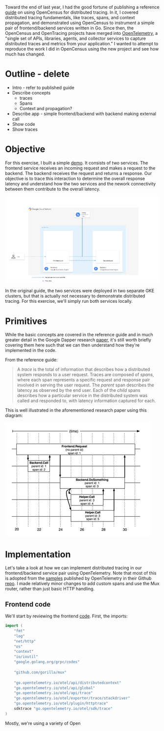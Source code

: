 Toward the end of last year, I had the good fortune of publishing a reference [guide](https://cloud.google.com/solutions/using-distributed-tracing-to-observe-microservice-latency-with-opencensus-and-stackdriver-trace) on using OpenCensus for distributed tracing.  In it, I covered distributed tracing fundamentals, like traces, spans, and context propagation, and demonstrated using OpenCensus to instrument a simple pair of frontend/backend services written in Go.  Since then, the OpenCensus and OpenTracing projects have merged into [OpenTelemetry](https://opentelemetry.io), a "single set of APIs, libraries, agents, and collector services to capture distributed traces and metrics from your application."  I wanted to attempt to reproduce the work I did in OpenCensus using the new project and see how much has changed.

# Outline - delete
* Intro - refer to published guide
* Describe concepts
  * traces
  * Spans
  * Context and propagation?
* Describe app - simple frontend/backend with backend making external call
* Show code
* Show traces

# Objective
For this exercise, I built a simple [demo](https://github.com/yuriatgoogle/stack-doctor/opentelemetry-tracing-demo).  It consists of two services. The frontend service receives an incoming request and makes a request to the backend.  The backend receives the request and returns a response.  Our objective is to trace this interaction to determine the overall response latency and understand how the two services and the nework connectivity between them contribute to the overall latency.

![image](./images/1-architecture.png)

In the original guide, the two services were deployed in two separate GKE clusters, but that is actually not necessary to demonstrate distributed tracing.  For this exercise, we'll simply run both services locally.

# Primitives
While the basic concepts are covered in the reference guide and in much greater detail in the Google Dapper research [paper](https://research.google.com/archive/papers/dapper-2010-1.pdf), it's still worth briefly covering them here such that we can then understand how they're implemented in the code.  

From the reference guide:

>A _trace_ is the total of information that describes how a distributed system responds to a user request. Traces are composed of _spans_, where each span represents a specific request and response pair involved in serving the user request. The _parent_ span describes the latency as observed by the end user. Each of the _child_ spans describes how a particular service in the distributed system was called and responded to, with latency information captured for each.

This is well illustrated in the aforementioned research paper using this diagram:

![image](./images/2-diagram.png)

# Implementation
Let's take a look at how we can implement distributed tracing in our frontend/backend service pair using OpenTelemetry. Note that most of this is adopted from the [samples](https://github.com/open-telemetry/opentelemetry-go/tree/master/example) published by OpenTelemetry in their Github [repo](https://github.com/open-telemetry/opentelemetry-go). I made relatively minor changes to add custom spans and use the Mux router, rather than just basic HTTP handling. 

## Frontend code
We'll start by reviewing the frontend [code](https://github.com/yuriatgoogle/stack-doctor/blob/master/opentelemetry-tracing-demo/go/frontend/frontend.go).  First, the imports:

```go
import (
	"fmt"
	"log"
	"net/http"
	"os"
	"context"
	"io/ioutil"
	"google.golang.org/grpc/codes"

	"github.com/gorilla/mux"

	"go.opentelemetry.io/otel/api/distributedcontext"
	"go.opentelemetry.io/otel/api/global"
	"go.opentelemetry.io/otel/api/trace"
	"go.opentelemetry.io/otel/exporter/trace/stackdriver"
	"go.opentelemetry.io/otel/plugin/httptrace"
	sdktrace "go.opentelemetry.io/otel/sdk/trace"
)
```
Mostly, we're using a variety of Open